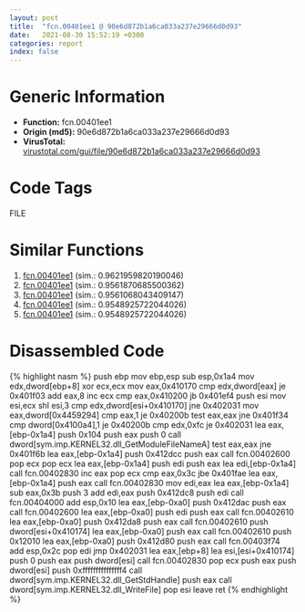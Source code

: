 ```yaml
---
layout: post
title:  "fcn.00401ee1 @ 90e6d872b1a6ca033a237e29666d0d93"
date:   2021-08-30 15:52:19 +0300
categories: report
index: false
---
```


# Generic Information
- **Function:** fcn.00401ee1
- **Origin (md5):** 90e6d872b1a6ca033a237e29666d0d93
- **VirusTotal:** [virustotal.com/gui/file/90e6d872b1a6ca033a237e29666d0d93][virustotal_ref]

# Code Tags
<span class="tag" id="FILE">FILE</span>


# Similar Functions

1. [fcn.00401ee1][similar_1_ref] (sim.: 0.9621959820190046)
2. [fcn.00401ee1][similar_2_ref] (sim.: 0.9561870685500362)
3. [fcn.00401ee1][similar_3_ref] (sim.: 0.9561068043409147)
4. [fcn.00401ee1][similar_4_ref] (sim.: 0.9548925722044026)
5. [fcn.00401ee1][similar_5_ref] (sim.: 0.9548925722044026)


# Disassembled Code

{% highlight nasm %}
push ebp
mov ebp,esp
sub esp,0x1a4
mov edx,dword[ebp+8]
xor ecx,ecx
mov eax,0x410170
cmp edx,dword[eax]
je 0x401f03
add eax,8
inc ecx
cmp eax,0x410200
jb 0x401ef4
push esi
mov esi,ecx
shl esi,3
cmp edx,dword[esi+0x410170]
jne 0x402031
mov eax,dword[0x4459294]
cmp eax,1
je 0x40200b
test eax,eax
jne 0x401f34
cmp dword[0x4100a4],1
je 0x40200b
cmp edx,0xfc
je 0x402031
lea eax,[ebp-0x1a4]
push 0x104
push eax
push 0
call dword[sym.imp.KERNEL32.dll_GetModuleFileNameA]
test eax,eax
jne 0x401f6b
lea eax,[ebp-0x1a4]
push 0x412dcc
push eax
call fcn.00402600
pop ecx
pop ecx
lea eax,[ebp-0x1a4]
push edi
push eax
lea edi,[ebp-0x1a4]
call fcn.00402830
inc eax
pop ecx
cmp eax,0x3c
jbe 0x401fae
lea eax,[ebp-0x1a4]
push eax
call fcn.00402830
mov edi,eax
lea eax,[ebp-0x1a4]
sub eax,0x3b
push 3
add edi,eax
push 0x412dc8
push edi
call fcn.00404000
add esp,0x10
lea eax,[ebp-0xa0]
push 0x412dac
push eax
call fcn.00402600
lea eax,[ebp-0xa0]
push edi
push eax
call fcn.00402610
lea eax,[ebp-0xa0]
push 0x412da8
push eax
call fcn.00402610
push dword[esi+0x410174]
lea eax,[ebp-0xa0]
push eax
call fcn.00402610
push 0x12010
lea eax,[ebp-0xa0]
push 0x412d80
push eax
call fcn.00403f74
add esp,0x2c
pop edi
jmp 0x402031
lea eax,[ebp+8]
lea esi,[esi+0x410174]
push 0
push eax
push dword[esi]
call fcn.00402830
pop ecx
push eax
push dword[esi]
push 0xfffffffffffffff4
call dword[sym.imp.KERNEL32.dll_GetStdHandle]
push eax
call dword[sym.imp.KERNEL32.dll_WriteFile]
pop esi
leave 
ret 
{% endhighlight %}


[similar_1_ref]: /report/fcn.00401ee1@7dd153bad1771b9e8d5266a341ebf949
[similar_2_ref]: /report/fcn.00401ee1@727489e0c1d4a9104a02619fce633ab4
[similar_3_ref]: /report/fcn.00401ee1@c0e60c6b8f78e4fcc1e7d0d6f13b9052
[similar_4_ref]: /report/fcn.00401ee1@7436b228208d6e33d334e1efceedcf57
[similar_5_ref]: /report/fcn.00401ee1@8912a6bd1add3d8b86feb51a00252709
[virustotal_ref]: https://www.virustotal.com/gui/file/90e6d872b1a6ca033a237e29666d0d93